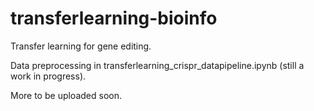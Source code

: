 # transferlearning-bioinfo

Transfer learning for gene editing.

Data preprocessing in transferlearning_crispr_datapipeline.ipynb (still a work in progress).

More to be uploaded soon.
